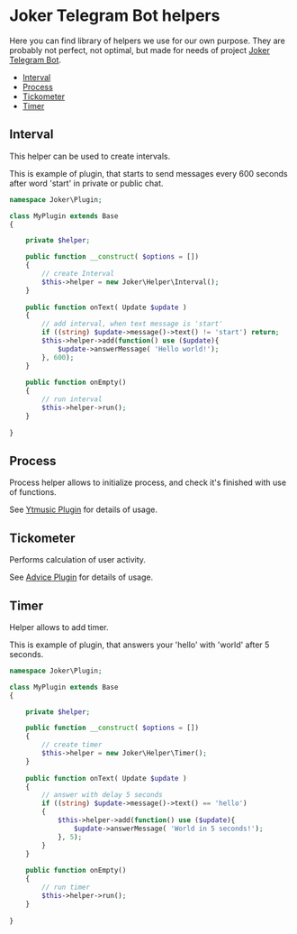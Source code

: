 # Joker Telegram Bot helpers

Here you can find library of helpers we use for our own purpose. 
They are probably not perfect, not optimal, but made for needs of project [Joker Telegram Bot](https://github.com/miamibc/joker-telegram-bot).

* [Interval](#interval)
* [Process](#process)
* [Tickometer](#tickometer)
* [Timer](#timer)

## Interval

This helper can be used to create intervals.

This is example of plugin, that starts to send messages every 600 seconds after word 'start' in private or public chat.

```php
namespace Joker\Plugin;

class MyPlugin extends Base
{

    private $helper;

    public function __construct( $options = [])
    { 
        // create Interval
        $this->helper = new Joker\Helper\Interval();
    }
    
    public function onText( Update $update )
    {
        // add interval, when text message is 'start'
        if ((string) $update->message()->text() != 'start') return;   
        $this->helper->add(function() use ($update){
            $update->answerMessage( 'Hello world!');
        }, 600);
    }
    
    public function onEmpty()
    {
        // run interval
        $this->helper->run();
    }
    
}
```

## Process

Process helper allows to initialize process, and check it's finished with use of functions.

See [Ytmusic Plugin](https://github.com/miamibc/joker-telegram-bot/blob/master/src/Plugin/Ytmusic.php) for details of usage.

## Tickometer

Performs calculation of user activity.

See [Advice Plugin](https://github.com/miamibc/joker-telegram-bot/blob/master/src/Plugin/Advice.php) for details of usage.

## Timer

Helper allows to add timer.

This is example of plugin, that answers your 'hello' with 'world' after 5 seconds.


```php
namespace Joker\Plugin;

class MyPlugin extends Base
{

    private $helper;

    public function __construct( $options = [])
    { 
        // create timer
        $this->helper = new Joker\Helper\Timer();
    }
    
    public function onText( Update $update )
    {
        // answer with delay 5 seconds
        if ((string) $update->message()->text() == 'hello')
        {   
            $this->helper->add(function() use ($update){
                $update->answerMessage( 'World in 5 seconds!');
            }, 5);
        }
    }
    
    public function onEmpty()
    {
        // run timer
        $this->helper->run();
    }
    
}
```


